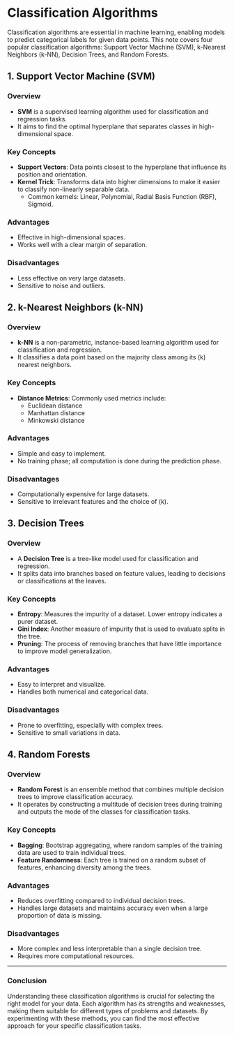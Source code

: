 # Classification Algorithms

Classification algorithms are essential in machine learning, enabling models to predict categorical labels for given data points. This note covers four popular classification algorithms: Support Vector Machine (SVM), k-Nearest Neighbors (k-NN), Decision Trees, and Random Forests.

## 1. Support Vector Machine (SVM)

### Overview
- **SVM** is a supervised learning algorithm used for classification and regression tasks.
- It aims to find the optimal hyperplane that separates classes in high-dimensional space.

### Key Concepts
- **Support Vectors**: Data points closest to the hyperplane that influence its position and orientation.
- **Kernel Trick**: Transforms data into higher dimensions to make it easier to classify non-linearly separable data.
  - Common kernels: Linear, Polynomial, Radial Basis Function (RBF), Sigmoid.

### Advantages
- Effective in high-dimensional spaces.
- Works well with a clear margin of separation.

### Disadvantages
- Less effective on very large datasets.
- Sensitive to noise and outliers.

## 2. k-Nearest Neighbors (k-NN)

### Overview
- **k-NN** is a non-parametric, instance-based learning algorithm used for classification and regression.
- It classifies a data point based on the majority class among its \(k\) nearest neighbors.

### Key Concepts
- **Distance Metrics**: Commonly used metrics include:
  - Euclidean distance
  - Manhattan distance
  - Minkowski distance

### Advantages
- Simple and easy to implement.
- No training phase; all computation is done during the prediction phase.

### Disadvantages
- Computationally expensive for large datasets.
- Sensitive to irrelevant features and the choice of \(k\).

## 3. Decision Trees

### Overview
- A **Decision Tree** is a tree-like model used for classification and regression.
- It splits data into branches based on feature values, leading to decisions or classifications at the leaves.

### Key Concepts
- **Entropy**: Measures the impurity of a dataset. Lower entropy indicates a purer dataset.
- **Gini Index**: Another measure of impurity that is used to evaluate splits in the tree.
- **Pruning**: The process of removing branches that have little importance to improve model generalization.

### Advantages
- Easy to interpret and visualize.
- Handles both numerical and categorical data.

### Disadvantages
- Prone to overfitting, especially with complex trees.
- Sensitive to small variations in data.

## 4. Random Forests

### Overview
- **Random Forest** is an ensemble method that combines multiple decision trees to improve classification accuracy.
- It operates by constructing a multitude of decision trees during training and outputs the mode of the classes for classification tasks.

### Key Concepts
- **Bagging**: Bootstrap aggregating, where random samples of the training data are used to train individual trees.
- **Feature Randomness**: Each tree is trained on a random subset of features, enhancing diversity among the trees.

### Advantages
- Reduces overfitting compared to individual decision trees.
- Handles large datasets and maintains accuracy even when a large proportion of data is missing.

### Disadvantages
- More complex and less interpretable than a single decision tree.
- Requires more computational resources.

---

### Conclusion

Understanding these classification algorithms is crucial for selecting the right model for your data. Each algorithm has its strengths and weaknesses, making them suitable for different types of problems and datasets. By experimenting with these methods, you can find the most effective approach for your specific classification tasks.

